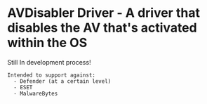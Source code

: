 # AVDisabler Driver - A driver that disables the AV that's activated within the OS

Still In development process!

    Intended to support against:
      - Defender (at a certain level)
      - ESET
      - MalwareBytes
